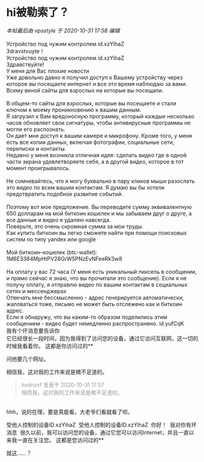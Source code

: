 # hi被勒索了？


<i class="pstatus"> 本帖最后由 vpsstyle 于 2020-10-31 17:58 编辑 </i><br />
<br />
Устройство под чужим контролем id.xzYihaZ<br />
3dravstvuyte！<br />
Устройство под чужим контролем id.xzYihaZ<br />
3дрaвcтвуйте!<br />
У меня для Вас плохие новости<br />
Уже довольно давно я получил доступ к Вашему устройству через которое вы посещаете интернет и все это время наблюдаю за вами. Всему виной сайты для взрослых на которые вы посещали.<br />
<br />
В общем-то сайты для взрослых, которые вы посещаете и стали ключом к моему проникновению к вашим данным.<br />
Я загрузил к Вам вредоносную программу, который каждые несколько часов обновляет свои сигнатуры, чтобы антивирусные программы не могли его распознать.<br />
Он дает мне доступ к вашим камере и микрофону. Кроме того, у меня есть все копии данных, включая фотографии, социальные сети, переписки и контакты.<br />
Недавно у меня возникла отличная идея: сделать видео где в одной части экрана удовлетворяете себя, а в другой видео, которое в тот момент проигрывалось.<br />
<br />
Не сомневайтесь, что я могу буквально в пару кликов мыши разослать это видео по всем вашим контактам. Я думаю вы бы хотели предотвратить подобное развитие событий.<br />
<br />
Поэтому вот мое предложение. Вы переводите сумму эквивалентную 650 долларам на мой биткоин кошелек и мы забываем друг о друге, а все данные и видео я удаляю навсегда.<br />
Поверьте, это очень скромная сумма за мои труды.<br />
Как купить биткоин вы легко сможете найти при помощи поисковых систем по типу yandex или google<br />
<br />
Мой биткоин-кошелек (btc-wallet): 1M6E3384MpHtPV28GrW5PNzEvNFeeRk3w8<br />
<br />
На оплату у вас 72 часа (У меня есть уникальный пиксель в сообщении, и прямо сейчас я знаю, что вы прочитали это сообщение). Если я не получу оплату, я отправлю видео по вашим контактам в социальных сетях и мессенджерах<br />
Отвечать мне бессмысленно - адрес генерируется автоматически, жаловаться тоже, письмо не может быть отслежено как и биткоин адрес.<br />
Если я обнаружу, что вы каким-то образом поделились этим сообщением - видео будет немедленно распространено. id.yufCqK<br />
我有个坏消息要告诉你<br />
它已经很长一段时间，因为我得到了访问您的设备，通过它访问互联网，这一切的时候我看着你。 这都是你访问过的**

问他要几个网址。

相信我，这对我的工作来说是微不足道的。<br />


<div class="quote"><blockquote><font color="#999999">hxdnzxf 发表于 2020-10-31 17:57</font><br />
<font color="#999999">相信我，这对我的工作来说是微不足道的。</font></blockquote></div><br />
hhh，说的在理，要是真能看，大老爷们看就看了呗。

受他人控制的设备ID.xzYihaZ&nbsp;&nbsp;受他人控制的设备ID.xzYihaZ&nbsp;&nbsp;你好！&nbsp;&nbsp;我对你有坏消息&nbsp;&nbsp;很久以前，我可以访问您的设备，通过它您可以访问Internet，并且一直以来我一直在关注您。 这都是您访问过的**

就这……？
